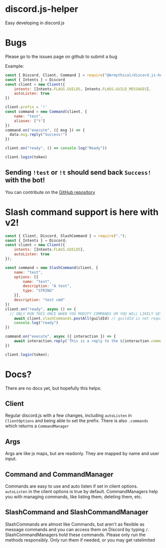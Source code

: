 # discord.js-helper
Easy developing in discord.js

# Bugs
Please go to the issues page on github to submit a bug

Example:
```js
const { Discord, Client, Command } = require("@mrmythical/discord.js-helper")
const { Intents } = Discord
const client = new Client({
    intents: [Intents.FLAGS.GUILDS, Intents.FLAGS.GUILD_MESSAGES],
    autoListen: true
})

client.prefix = '!'
const command = new Command(client, {
    name: "test",
    aliases: ["t"]
})
command.on("execute", ({ msg }) => {
  data.msg.reply("Success!")
})

client.on("ready", () => console.log("Ready"))

client.login(token)
```
Sending `!test` or `!t` should send back `Success!` with the bot!
---
You can contribute on the [GitHub repository](https://github.com/MrMythicalYT/discordjs-helper)

# Slash command support is here with v2!
```js
const { Client, Discord, SlashCommand } = require(".");
const { Intents } = Discord;
const client = new Client({
    intents: [Intents.FLAGS.GUILDS],
    autoListen: true
});

const command = new SlashCommand(client, {
    name: "test",
    options: [{
        name: "test",
        description: "A test",
        type: "STRING"
    }],
    description: "test cmd"
})
client.on("ready", async () => {
  // ONLY RUN THIS ONCE WHEN YOU MODIFY COMMANDS OR YOU WILL LIKELY GET RATELIMITED
    await client.slashCommands.postAll(guildId) // guildId is not required, not passing guildId will make it post to global comands
    console.log("ready")
})

command.on("execute", async ({ interaction }) => {
    await interaction.reply(`This is a reply to the ${interaction.commandName} slash command!`)
})

client.login(token);
```
# Docs?
There are no docs yet, but hopefully this helps:

## Client
Regular discord.js with a few changes, including `autoListen` in `ClientOptions` and being able to set the prefix. There is also `.commands` which returns a `CommandManager`

## Args
Args are like js maps, but are readonly. They are mapped by name and user input.

## Command and CommandManager
Commands are easy to use and auto listen if set in client options. `autoListen` in the client options is true by default. CommandManagers help you with managing commands, like listing them, deleting them, etc.

## SlashCommand and SlashCommandManager
SlashCommands are almost like Commands, but aren't as flexible as message commands and you can access them on Discord by typing `/`. SlashCommandManagers hold these commands. Please only run the methods responsibly. Only run them if needed, or you may get ratelimited